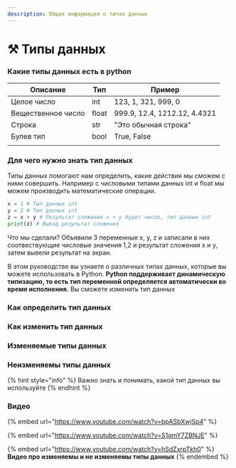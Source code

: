 ```yaml
---
description: Общая информация о типах данных
---
```


# ⚒ Типы данных

### Какие типы данных есть в python

| Описание           | Тип   | Пример                       |
| ------------------ | ----- | ---------------------------- |
| Целое число        |  int  | 123, 1, 321, 999, 0          |
| Вещественное число | float | 999.9, 12.4, 1212.12, 4.4321 |
| Строка             | str   | "Это обычная строка"         |
| Булев тип          | bool  | True, False                  |
|                    |       |                              |

### Для чего нужно знать тип данных

Типы данных помогают нам определить, какие действия мы сможем с ними совершить. Например c числовыми типами данных int и float мы можем производить математические операции.

```python
x = 1 # Тип данных int
y = 2 # Тип данных int
z = x + y # Результат сложения x + y будет число, тип данных int
print(z) # Вывод результат сложения
```

Что мы сделали? Объявили 3 переменные x, y, z и записали в них соотвествующие числовые значения 1,2 и результат сложения x и y, затем вывели результат на экран.&#x20;



В этом руководстве вы узнаете о различных типах данных, которые вы можете использовать в Python. **Python поддерживает динамическую типизацию, то есть тип переменной определяется автоматически во время исполнения.** Вы сможете изменить тип данных

### Как определить тип данных

### Как изменить тип данных



### Изменяемые типы данных



### Неизменяемы типы данных



{% hint style="info" %}
Важно знать и понимать, какой тип данных вы используйте
{% endhint %}

### Видео

{% embed url="https://www.youtube.com/watch?v=bpASbXwjSp4" %}

{% embed url="https://www.youtube.com/watch?v=S1qmY7ZBNJE" %}

{% embed url="https://www.youtube.com/watch?v=hSdZxrpTkh0" %}
&#x20;**Видео про изменяемы и не изменяемы типы данных**
{% endembed %}
